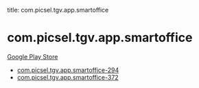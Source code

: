 title: com.picsel.tgv.app.smartoffice
# com.picsel.tgv.app.smartoffice


[Google Play Store](https://play.google.com/store/apps/details?id=com.picsel.tgv.app.smartoffice)


* [com.picsel.tgv.app.smartoffice-294](./com.picsel.tgv.app.smartoffice-294/)
* [com.picsel.tgv.app.smartoffice-372](./com.picsel.tgv.app.smartoffice-372/)